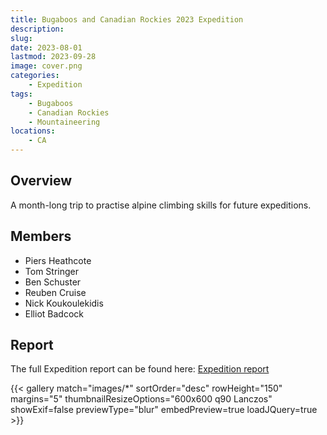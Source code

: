 ```yaml
---
title: Bugaboos and Canadian Rockies 2023 Expedition
description: 
slug: 
date: 2023-08-01
lastmod: 2023-09-28
image: cover.png
categories:
    - Expedition
tags:
    - Bugaboos
    - Canadian Rockies
    - Mountaineering
locations: 
    - CA
---
```


## Overview

A month-long trip to practise alpine climbing skills for future expeditions.

## Members

* Piers Heathcote
* Tom Stringer
* Ben Schuster
* Reuben Cruise
* Nick Koukoulekidis
* Elliot Badcock

## Report

The full Expedition report can be found here:
[Expedition report](/documents/bugaboos_exped_2023.pdf)


{{< gallery match="images/*" sortOrder="desc" rowHeight="150" margins="5" thumbnailResizeOptions="600x600 q90 Lanczos" showExif=false previewType="blur" embedPreview=true loadJQuery=true >}}